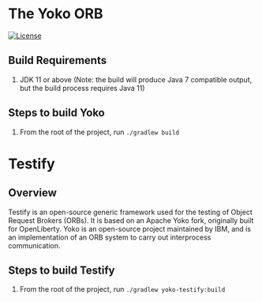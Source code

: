 # The Yoko ORB
[![License](https://img.shields.io/badge/License-Apache%202.0-blue.svg)](https://opensource.org/licenses/Apache-2.0)

## Build Requirements

1. JDK 11 or above (Note: the build will produce Java 7 compatible output, but the build process requires Java 11)

## Steps to build Yoko

1. From the root of the project, run `./gradlew build`

# Testify

## Overview
Testify is an open-source generic framework used for the testing of Object Request Brokers (ORBs). It is based on an Apache Yoko fork, originally built for OpenLiberty. Yoko is an open-source project maintained by IBM, and is an implementation of an ORB system to carry out interprocess communication.

## Steps to build Testify

1. From the root of the project, run `./gradlew yoko-testify:build`
